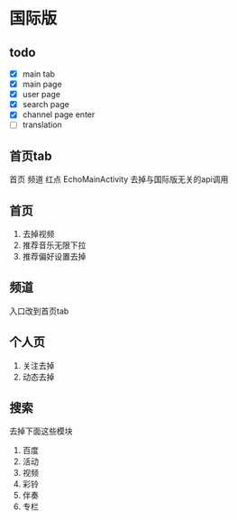 # 国际版

## todo
- [x] main tab
- [x] main page
- [x] user page
- [x] search page
- [x] channel page enter
- [ ] translation

## 首页tab
首页
频道
红点
EchoMainActivity 去掉与国际版无关的api调用

## 首页
1. 去掉视频
2. 推荐音乐无限下拉
3. 推荐偏好设置去掉

## 频道
入口改到首页tab

## 个人页
1. 关注去掉
2. 动态去掉

## 搜索
去掉下面这些模块

1. 百度
2. 活动
3. 视频
4. 彩铃
5. 伴奏
6. 专栏
